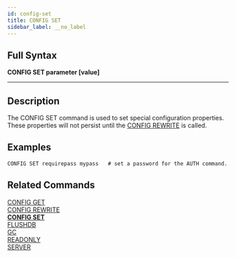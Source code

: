 ```yaml
---
id: config-set
title: CONFIG SET
sidebar_label: __no_label
---
```


## Full Syntax

**CONFIG SET  parameter [value]**

---

## Description

The CONFIG SET command is used to set special configuration properties.  These properties will not persist until the [CONFIG REWRITE](../commands/config-rewrite.md) is called.

## Examples
```tile38-cli
CONFIG SET requirepass mypass   # set a password for the AUTH command.
```

## Related Commands

[CONFIG GET](../commands/config-get.md)<br>
[CONFIG REWRITE](../commands/config-rewrite.md)<br>
**[CONFIG SET](../commands/config-set.md)**<br>
[FLUSHDB](../commands/flushdb.md)<br>
[GC](../commands/gc.md)<br>
[READONLY](../commands/readonly.md)<br>
[SERVER](../commands/server.md)<br>